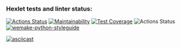 ### Hexlet tests and linter status:
[![Actions Status](https://github.com/IDilettant/python-project-lvl2/workflows/hexlet-check/badge.svg)](https://github.com/IDilettant/python-project-lvl2/actions)
[![Maintainability](https://api.codeclimate.com/v1/badges/7ca7a58ae374ae5ab91b/maintainability)](https://codeclimate.com/github/IDilettant/python-project-lvl2/maintainability)
[![Test Coverage](https://api.codeclimate.com/v1/badges/7ca7a58ae374ae5ab91b/test_coverage)](https://codeclimate.com/github/IDilettant/python-project-lvl2/test_coverage)
![Actions Status](https://github.com/IDilettant/python-project-lvl2/workflows/Flake8-WPS/badge.svg)
[![wemake-python-styleguide](https://img.shields.io/badge/style-wemake-000000.svg)](https://github.com/wemake-services/wemake-python-styleguide)

[![asciicast](https://asciinema.org/a/89OqjYWExOvmSyxRomy6b0YRy.svg)](https://asciinema.org/a/89OqjYWExOvmSyxRomy6b0YRy)

